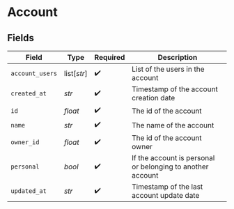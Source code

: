 # Account


## Fields

| Field                                                      | Type                                                       | Required                                                   | Description                                                |
| ---------------------------------------------------------- | ---------------------------------------------------------- | ---------------------------------------------------------- | ---------------------------------------------------------- |
| `account_users`                                            | list[*str*]                                                | :heavy_check_mark:                                         | List of the users in the account                           |
| `created_at`                                               | *str*                                                      | :heavy_check_mark:                                         | Timestamp of the account creation date                     |
| `id`                                                       | *float*                                                    | :heavy_check_mark:                                         | The id of the account                                      |
| `name`                                                     | *str*                                                      | :heavy_check_mark:                                         | The name of the account                                    |
| `owner_id`                                                 | *float*                                                    | :heavy_check_mark:                                         | The id of the account owner                                |
| `personal`                                                 | *bool*                                                     | :heavy_check_mark:                                         | If the account is personal or belonging to another account |
| `updated_at`                                               | *str*                                                      | :heavy_check_mark:                                         | Timestamp of the last account update date                  |